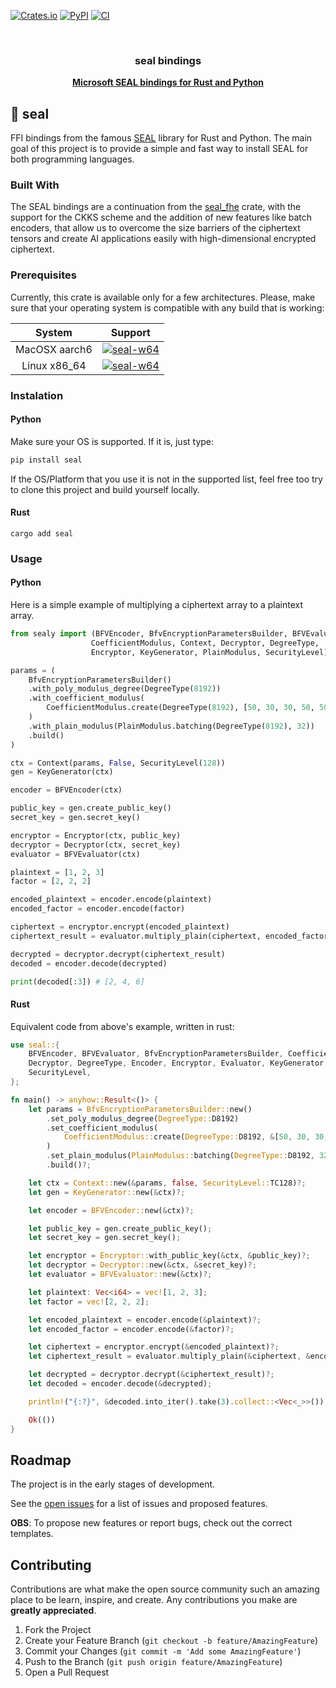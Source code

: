 [![Crates.io][crates-badge]][crates-url]
[![PyPI][pypi-badge]][pypi-url]
[![CI][ci-badge]][ci-url]

[crates-badge]: https://img.shields.io/crates/v/seal.svg
[crates-url]: https://crates.io/crates/seal
[pypi-badge]: https://img.shields.io/pypi/pyversions/seal
[pypi-url]: https://pypi.org/project/seal/
[ci-badge]: https://img.shields.io/github/actions/workflow/status/marcosfpr/seal/pypublish.yml
[ci-url]: https://github.com/marcosfpr/seal/actions?query=+branch%3Amain

<br />
<p align="center">
  <h3 align="center">seal bindings</h3>

  <p align="center">
    <a href="https://www.microsoft.com/en-us/research/project/microsoft-seal"><strong>Microsoft SEAL bindings for Rust and Python</strong></a>
    <br />
  </p>
</p>

## 🌟 seal

FFI bindings from the famous [SEAL](https://github.com/microsoft/SEAL) library for Rust and Python. 
The main goal of this project is to provide a simple and fast way to install SEAL for both programming languages.

### Built With

The SEAL bindings are a continuation from the [seal_fhe](https://github.com/sunscreen-tech/sunscreen/tree/d9f64f4283b7a4471dd0247b6f5ef769051a649f/seal_fhe) crate, with the support for the CKKS scheme and the addition of new features like batch encoders, that allow us to overcome the size barriers of the ciphertext tensors and create AI applications easily with high-dimensional encrypted ciphertext.

### Prerequisites

Currently, this crate is available only for a few architectures. Please, make sure that your operating system is compatible with any build that is working:

|    System     |                                                   Support                                                  |
| :-----------: | :--------------------------------------------------------------------------------------------------------: |
| MacOSX aarch6 | [![seal-w64](https://img.shields.io/badge/build-passing-brightgreen)](https://github.com/marcosfpr/seal) |
| Linux x86_64  | [![seal-w64](https://img.shields.io/badge/build-passing-brightgreen)](https://github.com/marcosfpr/seal) |

### Instalation

#### Python

Make sure your OS is supported. If it is, just type:

```sh
pip install seal
```

If the OS/Platform that you use it is not in the supported list, feel free too try to clone this project and build yourself locally.

#### Rust

```
cargo add seal
```

### Usage

#### Python

Here is a simple example of multiplying a ciphertext array to a plaintext array.

```python
from sealy import (BFVEncoder, BfvEncryptionParametersBuilder, BFVEvaluator,
                  CoefficientModulus, Context, Decryptor, DegreeType,
                  Encryptor, KeyGenerator, PlainModulus, SecurityLevel)

params = (
    BfvEncryptionParametersBuilder()
    .with_poly_modulus_degree(DegreeType(8192))
    .with_coefficient_modulus(
        CoefficientModulus.create(DegreeType(8192), [50, 30, 30, 50, 50])
    )
    .with_plain_modulus(PlainModulus.batching(DegreeType(8192), 32))
    .build()
)

ctx = Context(params, False, SecurityLevel(128))
gen = KeyGenerator(ctx)

encoder = BFVEncoder(ctx)

public_key = gen.create_public_key()
secret_key = gen.secret_key()

encryptor = Encryptor(ctx, public_key)
decryptor = Decryptor(ctx, secret_key)
evaluator = BFVEvaluator(ctx)

plaintext = [1, 2, 3]
factor = [2, 2, 2]

encoded_plaintext = encoder.encode(plaintext)
encoded_factor = encoder.encode(factor)

ciphertext = encryptor.encrypt(encoded_plaintext)
ciphertext_result = evaluator.multiply_plain(ciphertext, encoded_factor)

decrypted = decryptor.decrypt(ciphertext_result)
decoded = encoder.decode(decrypted)

print(decoded[:3]) # [2, 4, 6]
```

#### Rust

Equivalent code from above's example, written in rust:

```rust
use seal::{
	BFVEncoder, BFVEvaluator, BfvEncryptionParametersBuilder, CoefficientModulus, Context,
	Decryptor, DegreeType, Encoder, Encryptor, Evaluator, KeyGenerator, PlainModulus,
	SecurityLevel,
};

fn main() -> anyhow::Result<()> {
	let params = BfvEncryptionParametersBuilder::new()
		.set_poly_modulus_degree(DegreeType::D8192)
		.set_coefficient_modulus(
			CoefficientModulus::create(DegreeType::D8192, &[50, 30, 30, 50, 50]).unwrap(),
		)
		.set_plain_modulus(PlainModulus::batching(DegreeType::D8192, 32)?)
		.build()?;

	let ctx = Context::new(&params, false, SecurityLevel::TC128)?;
	let gen = KeyGenerator::new(&ctx)?;

	let encoder = BFVEncoder::new(&ctx)?;

	let public_key = gen.create_public_key();
	let secret_key = gen.secret_key();

	let encryptor = Encryptor::with_public_key(&ctx, &public_key)?;
	let decryptor = Decryptor::new(&ctx, &secret_key)?;
	let evaluator = BFVEvaluator::new(&ctx)?;

	let plaintext: Vec<i64> = vec![1, 2, 3];
	let factor = vec![2, 2, 2];

	let encoded_plaintext = encoder.encode(&plaintext)?;
	let encoded_factor = encoder.encode(&factor)?;

	let ciphertext = encryptor.encrypt(&encoded_plaintext)?;
	let ciphertext_result = evaluator.multiply_plain(&ciphertext, &encoded_factor)?;

	let decrypted = decryptor.decrypt(&ciphertext_result)?;
	let decoded = encoder.decode(&decrypted);

	println!("{:?}", &decoded.into_iter().take(3).collect::<Vec<_>>()); // [2, 4, 6]

	Ok(())
}
```

<!-- ROADMAP -->

## Roadmap

The project is in the early stages of development.

See the [open issues](https://github.com/marcosfpr/seal/issues) for a list of issues and proposed features.

**OBS**: To propose new features or report bugs, check out the correct templates.

<!-- CONTRIBUTING -->

## Contributing

Contributions are what make the open source community such an amazing place to be learn, inspire, and create. Any contributions you make are **greatly appreciated**.

1. Fork the Project
2. Create your Feature Branch (`git checkout -b feature/AmazingFeature`)
3. Commit your Changes (`git commit -m 'Add some AmazingFeature'`)
4. Push to the Branch (`git push origin feature/AmazingFeature`)
5. Open a Pull Request
